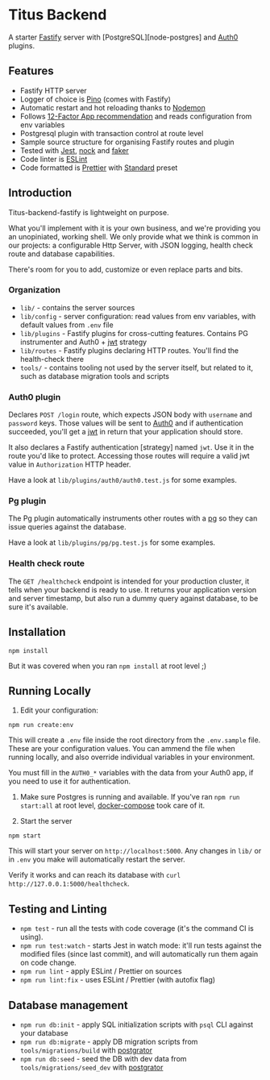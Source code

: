 # Titus Backend

A starter [Fastify] server with [PostgreSQL][node-postgres] and [Auth0] plugins.

## Features

* Fastify HTTP server
* Logger of choice is [Pino] (comes with Fastify)
* Automatic restart and hot reloading thanks to [Nodemon]
* Follows [12-Factor App recommendation][config] and reads configuration from env variables
* Postgresql plugin with transaction control at route level
* Sample source structure for organising Fastify routes and plugin
* Tested with [Jest], [nock] and [faker]
* Code linter is [ESLint]
* Code formatted is [Prettier] with [Standard] preset


## Introduction

Titus-backend-fastify is lightweight on purpose.

What you'll implement with it is your own business, and we're providing you an unopiniated, working shell.
We only provide what we think is common in our projects: a configurable Http Server, with JSON logging, health check route and database capabilities.

There's room for you to add, customize or even replace parts and bits.

### Organization

* `lib/` - contains the server sources
* `lib/config` - server configuration: read values from env variables, with default values from `.env` file
* `lib/plugins` - Fastify plugins for cross-cutting features. Contains PG instrumenter and Auth0 + [jwt] strategy
* `lib/routes` - Fastify plugins declaring HTTP routes. You'll find the health-check there
* `tools/` - contains tooling not used by the server itself, but related to it, such as database migration tools and scripts

### Auth0 plugin

Declares `POST /login` route, which expects JSON body with `username` and `password` keys.
Those values will be sent to [Auth0] and if authentication succeeded, you'll get a [jwt] in return that your application should store.

It also declares a Fastify authentication [strategy] named `jwt`. Use it in the route you'd like to protect.
Accessing those routes will require a valid jwt value in `Authorization` HTTP header.

Have a look at `lib/plugins/auth0/auth0.test.js` for some examples.

### Pg plugin

The Pg plugin automatically instruments other routes with a [pg][fastify-postgres] so they can issue queries against the database.

Have a look at `lib/plugins/pg/pg.test.js` for some examples.

### Health check route

The `GET /healthcheck` endpoint is intended for your production cluster, it tells when your backend is ready to use.
It returns your application version and server timestamp, but also run a dummy query against database, to be sure it's available.


## Installation

```
npm install
```

But it was covered when you ran `npm install` at root level ;)


## Running Locally

1. Edit your configuration:
  ```
  npm run create:env
  ```

  This will create a `.env` file inside the root directory from the `.env.sample` file.
  These are your configuration values. You can ammend the file when running locally, and also override individual variables in your environment.

  You must fill in the `AUTH0_*` variables with the data from your Auth0 app, if you need to use it for authentication.

1. Make sure Postgres is running and available. If you've ran `npm run start:all` at root level, [docker-compose] took care of it.

1. Start the server
  ```
  npm start
  ```

  This will start your server on `http://localhost:5000`.
  Any changes in `lib/` or in `.env` you make will automatically restart the server.

  Verify it works and can reach its database with `curl http://127.0.0.1:5000/healthcheck`.


## Testing and Linting

* `npm test` - run all the tests with code coverage (it's the command CI is using).
* `npm run test:watch` - starts Jest in watch mode: it'll run tests against the modified files (since last commit), and will automatically run them again on code change.
* `npm run lint` - apply ESLint / Prettier on sources
* `npm run lint:fix` - uses ESLint / Prettier (with autofix flag)


## Database management

* `npm run db:init` - apply SQL initialization scripts with `psql` CLI against your database
* `npm run db:migrate` - apply DB migration scripts from `tools/migrations/build` with [postgrator]
* `npm run db:seed` - seed the DB with dev data from `tools/migrations/seed_dev` with [postgrator]


[Jest]: https://jestjs.io
[ESLint]: https://eslint.org
[Prettier]: https://prettier.io
[Standard]: https://standardjs.com
[Fastify]: https://fastify.io
[Pino]: http://getpino.io
[Auth0]: https://auth0.com
[Nodemon]: https://nodemon.io
[fastify-postgres]: https://github.com/fastify/fastify-postgres
[jwt]: https://jwt.io
[nock]: https://github.com/nock/nock#readme
[faker]: http://marak.github.io/faker.js
[postgrator]: https://github.com/rickbergfalk/postgrator#readme
[docker-compose]: https://docs.docker.com/compose
[config]: https://12factor.net/config
